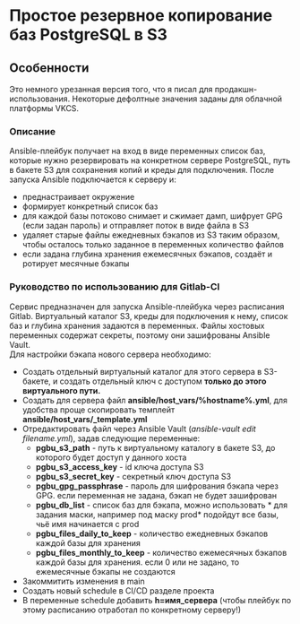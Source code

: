 # Простое резервное копирование баз PostgreSQL в S3
## Особенности
Это немного урезанная версия того, что я писал для продакшн-использования. Некоторые дефолтные значения заданы для облачной платформы VKCS.
### Описание
Ansible-плейбук получает на вход в виде переменных список баз, которые нужно резервировать на конкретном сервере PostgreSQL, путь в бакете S3 для сохранения копий и креды для подключения. После запуска Ansible подключается к серверу и:
- преднастраивает окружение
- формирует конкретный список баз
- для каждой базы потоково снимает и сжимает дамп, шифрует GPG (если задан пароль) и отправляет поток в виде файла в S3
- удаляет старые файлы ежедневных бэкапов из S3 таким образом, чтобы осталось только заданное в переменных количество файлов
- если задана глубина хранения ежемесячных бэкапов, создаёт и ротирует месячные бэкапы
### Руководство по использованию для Gitlab-CI
Сервис предназначен для запуска Ansible-плейбука через расписания Gitlab. Виртуальный каталог S3, креды для подключения к нему, список баз и глубина хранения задаются в переменных. Файлы хостовых переменных содержат секреты, поэтому они зашифрованы Ansible Vault.  
Для настройки бэкапа нового сервера необходимо:
- Создать отдельный виртуальный каталог для этого сервера в S3-бакете, и создать отдельный ключ с доступом **только до этого виртуального пути.**
- Создать для сервера файл **ansible/host_vars/%hostname%.yml**, для удобства проще скопировать темплейт **ansible/host_vars/_template.yml**
- Отредактировать файл через Ansible Vault (*ansible-vault edit filename.yml*), задав следующие переменные:
  - **pgbu_s3_path** - путь к виртуальному каталогу в бакете S3, до которого будет доступ у данного хоста
  - **pgbu_s3_access_key** - id ключа доступа S3
  - **pgbu_s3_secret_key** - секретный ключ доступа S3
  - **pgbu_gpg_passphrase** - пароль для шифрования бэкапа через GPG. если переменная не задана, бэкап не будет зашифрован
  - **pgbu_db_list** - список баз для бэкапа, можно использовать * для задания маски, например под маску prod* подойдут все базы, чьё имя начинается с prod
  - **pgbu_files_daily_to_keep** - количество ежедневных бэкапов каждой базы для хранения
  - **pgbu_files_monthly_to_keep** - количество ежемесячных бэкапов каждой базы для хранения. если 0 или не задано, то ежемесячные бэкапы не создаются
- Закоммитить изменения в main
- Создать новый schedule в CI/CD разделе проекта
- В переменные schedule добавить **h=имя_сервера** (чтобы плейбук по этому расписанию отработал по конкретному серверу!)
